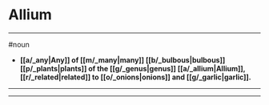 # Allium
---
#noun
- **[[a/_any|Any]] of [[m/_many|many]] [[b/_bulbous|bulbous]] [[p/_plants|plants]] of the [[g/_genus|genus]] [[a/_allium|Allium]], [[r/_related|related]] to [[o/_onions|onions]] and [[g/_garlic|garlic]].**
---
---
